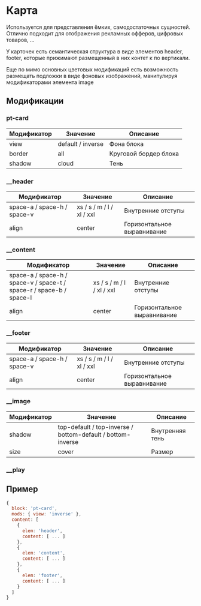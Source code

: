 # Карта
Используется для представления ёмких, самодостаточных сущностей. Отлично подходит для отображения рекламных офферов, цифровых товаров, ... 

У карточек есть семантическая структура в виде элементов header, footer, которые прижимают размещенный в них контет к по вертикали. 

Еще по мимо основных цветовых модификаций есть возможность размещать подложки в виде фоновых изображений, манипулируя модификаторами элемента image


## Модификации

### pt-card

| Модификатор                  | Значение                        | Описание                  |  
| ---------------------------- | ------------------------------- | ------------------------- |
| view                         | default / inverse               | Фона блока                |
| border                       | all                             | Круговой бордер блока     |
| shadow                       | cloud                           | Тень                      |


### __header

| Модификатор                 | Значение                        | Описание                         |  
| --------------------------- | ------------------------------- | -------------------------------- |
| space-a / space-h / space-v | xs / s / m / l / xl / xxl       | Внутренние отступы               |
| align                       | center                          | Горизонтальное выравнивание      |


### __content

| Модификатор                                                         | Значение                   | Описание              |  
| ------------------------------------------------------------------- | -------------------------- | --------------------- |
| space-a / space-h / space-v / space-t / space-r / space-b / space-l | xs / s / m / l / xl / xxl  | Внутренние отступы    |
| align | center                     | Горизонтальное выравнивание    |



### __footer

| Модификатор                 | Значение                        | Описание                         |  
| --------------------------- | ------------------------------- | -------------------------------- |
| space-a / space-h / space-v | xs / s / m / l / xl / xxl       | Внутренние отступы               |
| align                       | center                          | Горизонтальное выравнивание      |



### __image

| Модификатор       | Значение                                                    | Описание                |  
| ----------------- | ----------------------------------------------------------- | ----------------------- |
| shadow            | top-default / top-inverse / bottom-default / bottom-inverse | Внутренняя тень         |
| size              | cover                                                       | Размер                  |

### __play


## Пример
```javascript
{
  block: 'pt-card',
  mods: { view: 'inverse' },
  content: [
    {
      elem: 'header',
      content: [ ... ]
    },
    {
      elem: 'content',
      content: [ ... ]
    },
    {
      elem: 'footer',
      content: [ ... ]
    }
  ]
}
```

